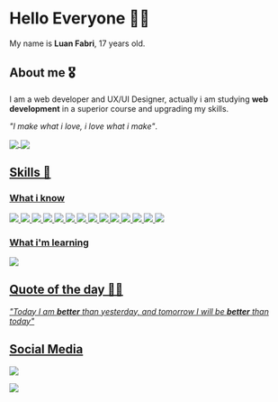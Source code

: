 # Hello Everyone 👋🏽
My name is **Luan Fabri**, 17 years old.

## About me 🎖️
I am a web developer and UX/UI Designer, actually i am studying **web development** in a superior course and upgrading my skills.<br>

_"I make what i love, i love what i make"_.

<a href="https://www.github.com/luannzin">
  <img align="center" src="https://github-readme-stats.vercel.app/api?username=luannzin&show_icons=true&theme=radical"
</a>
<a href="https://www.github.com/luannzin">
  <img align="center" src="https://github-readme-stats.vercel.app/api/top-langs/?username=luannzin&theme=radical&layout=compact"
</a>

## Skills 📖

### What i know

<img src="https://img.shields.io/badge/React-20232A?style=for-the-badge&logo=react&logoColor=61DAFB">
<img src="https://img.shields.io/badge/TypeScript-007ACC?style=for-the-badge&logo=typescript&logoColor=white">
<img src="https://img.shields.io/badge/JavaScript-323330?style=for-the-badge&logo=javascript&logoColor=F7DF1E"> 
<img src="https://img.shields.io/badge/Tailwind_CSS-38B2AC?style=for-the-badge&logo=tailwind-css&logoColor=white"> 
<img src="https://img.shields.io/badge/GIT-E44C30?style=for-the-badge&logo=git&logoColor=white">
<img src="https://img.shields.io/badge/npm-CB3837?style=for-the-badge&logo=npm&logoColor=white">
<img src="https://img.shields.io/badge/Sass-CC6699?style=for-the-badge&logo=sass&logoColor=white"> 
<img src="https://img.shields.io/badge/HTML5-E34F26?style=for-the-badge&logo=html5&logoColor=white"> <img src="https://img.shields.io/badge/CSS3-1572B6?style=for-the-badge&logo=css3&logoColor=white"> 
<img src="https://img.shields.io/badge/C-00599C?style=for-the-badge&logo=c&logoColor=white"> 
<img src="https://img.shields.io/badge/Figma-F24E1E?style=for-the-badge&logo=figma&logoColor=white"> 
<img src="https://img.shields.io/badge/Unity-100000?style=for-the-badge&logo=unity&logoColor=white">
<img src="https://img.shields.io/badge/Vercel-000000?style=for-the-badge&logo=vercel&logoColor=white">
<img src="https://img.shields.io/badge/Inkscape-000000?style=for-the-badge&logo=Inkscape&logoColor=white">

### What i'm learning

<img src="https://img.shields.io/badge/next.js-000000?style=for-the-badge&logo=nextdotjs&logoColor=white">

## Quote of the day 🍷🗿
_"Today I am **better** than yesterday, and tomorrow I will be **better** than today"_

## Social Media
<a href="https://www.instagram.com/__luannzin" target="_blanked"><img src="https://img.shields.io/badge/Instagram-E4405F?style=for-the-badge&logo=instagram&logoColor=white"></a>

<a href="https://www.linkedin.com/in/luan-fabri-023ba8248/" target="_blanked"><img src="https://img.shields.io/badge/LinkedIn-0077B5?style=for-the-badge&logo=linkedin&logoColor=white"></a>




<!--
**luannzin/luannzin** is a ✨ _special_ ✨ repository because its `README.md` (this file) appears on your GitHub profile.

Here are some ideas to get you started:

- 🔭 I’m currently working on ...
- 🌱 I’m currently learning ...
- 👯 I’m looking to collaborate on ...
- 🤔 I’m looking for help with ...
- 💬 Ask me about ...
- 📫 How to reach me: ...
- 😄 Pronouns: ...
- ⚡ Fun fact: ...
-->
